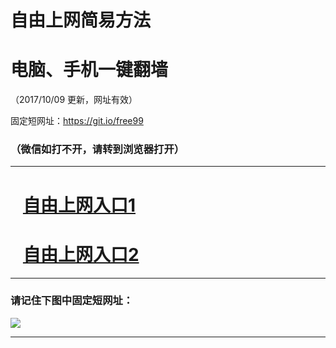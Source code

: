 ﻿# 自由上网简易方法

# 电脑、手机一键翻墙

（2017/10/09 更新，网址有效）

固定短网址：https://git.io/free99

### （微信如打不开，请转到浏览器打开）


***





# &nbsp;&nbsp; <a href="http://ft2019824436.fwq-tz-1001.info/fwqtz01.html?t=100900114765 " target="_blank">自由上网入口1</a>
# &nbsp;&nbsp; <a href="http://ft1457729133.fwq-tz-1002.info/fwqtz02.html?t=1009001731 " target="_blank">自由上网入口2</a>
***

### 请记住下图中固定短网址：

<img src="https://s3-us-west-2.amazonaws.com/fwq-1001/yjfq-20170905okok.png" /> 


***

